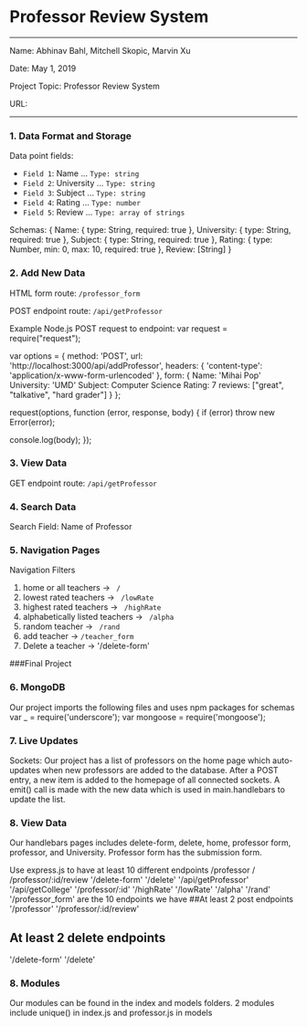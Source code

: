 # Professor Review System

---

Name: Abhinav Bahl, Mitchell Skopic, Marvin Xu  

Date: May 1, 2019

Project Topic: Professor Review System

URL:

---


### 1. Data Format and Storage

Data point fields:
- `Field 1`: Name        ...       `Type: string`
- `Field 2`: University     ...       `Type: string`
- `Field 3`: Subject     ...       `Type: string`
- `Field 4`: Rating      ...       `Type: number`
- `Field 5`: Review     ...       `Type: array of strings`

Schemas:
{
Name: {
type: String,
required: true
},
University: {
type: String,
required: true
},
Subject: {
type: String,
required: true
},
Rating: {
type: Number,
min: 0,
max: 10,
required: true
},
Review: [String]
}

### 2. Add New Data

HTML form route: `/professor_form`

POST endpoint route: `/api/getProfessor`

Example Node.js POST request to endpoint:
var request = require("request");

var options = {
method: 'POST',
url: 'http://localhost:3000/api/addProfessor',
headers: {
'content-type': 'application/x-www-form-urlencoded'
},
form: {
Name: 'Mihai Pop'
University: 'UMD'
Subject: Computer Science
Rating: 7
reviews: ["great", "talkative", "hard grader"]
}
};

request(options, function (error, response, body) {
if (error) throw new Error(error);

console.log(body);
});

### 3. View Data

GET endpoint route: `/api/getProfessor`

### 4. Search Data

Search Field: Name of Professor

### 5. Navigation Pages

Navigation Filters
1. home or all teachers -> `  /  `
2. lowest rated teachers -> `  /lowRate  `
3. highest rated teachers -> `  /highRate  `
4. alphabetically listed teachers -> `  /alpha  `
5. random teacher -> `  /rand  `
6. add teacher -> ` /teacher_form `
7. Delete a teacher -> '/delete-form'

###Final Project

### 6. MongoDB

Our project imports the following files and uses npm packages for schemas
var _ = require('underscore');
var mongoose = require('mongoose');

### 7. Live Updates

Sockets: Our project has a list of professors on the home page which auto-updates when new professors are added to the database. After a POST entry, a new item is added to the homepage of all connected sockets. A emit() call is made with the new data which is used in main.handlebars to update the list.

### 8. View Data

Our handlebars pages includes delete-form, delete, home, professor form, professor, and University. Professor form has
the submission form.

Use express.js to have at least 10 different endpoints
/professor
/
/professor/:id/review
'/delete-form'
'/delete'
'/api/getProfessor'
'/api/getCollege'
'/professor/:id'
'/highRate'
'/lowRate'
'/alpha'
'/rand'
'/professor_form'
are the 10 endpoints we have
##At least 2 post endpoints
'/professor'
'/professor/:id/review'

## At least 2 delete endpoints
'/delete-form'
'/delete'

### 8. Modules
Our modules can be found in the index and models folders. 2 modules include unique() in index.js
and professor.js in models
